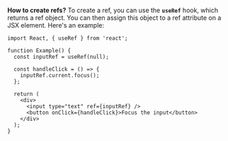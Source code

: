 **How to create refs?**
To create a ref, you can use the **`useRef`** hook, which returns a ref object. You can then assign this object to a ref attribute on a JSX element. Here's an example:

```
import React, { useRef } from 'react';

function Example() {
  const inputRef = useRef(null);

  const handleClick = () => {
    inputRef.current.focus();
  };

  return (
    <div>
      <input type="text" ref={inputRef} />
      <button onClick={handleClick}>Focus the input</button>
    </div>
  );
}
```